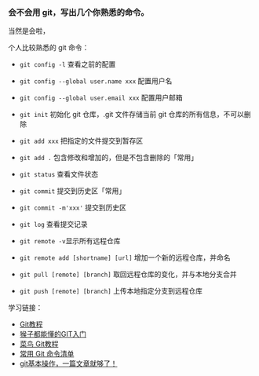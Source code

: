 ### 会不会用 git，写出几个你熟悉的命令。

当然是会啦，

个人比较熟悉的 git 命令：

- `git config -l` 查看之前的配置

- `git config --global user.name xxx` 配置用户名
- `git config --global user.email xxx` 配置用户邮箱
- `git init` 初始化 git 仓库，.git 文件存储当前 git 仓库的所有信息，不可以删除
- `git add xxx` 把指定的文件提交到暂存区
- `git add .` 包含修改和增加的，但是不包含删除的「常用」
- `git status` 查看文件状态
- `git commit` 提交到历史区「常用」
- `git commit -m'xxx'` 提交到历史区
- `git log` 查看提交记录
- `git remote -v`显示所有远程仓库
- `git remote add [shortname] [url]` 增加一个新的远程仓库，并命名
- `git pull [remote] [branch]` 取回远程仓库的变化，并与本地分支合并
- `git push [remote] [branch]` 上传本地指定分支到远程仓库





学习链接：

- [Git教程](https://www.liaoxuefeng.com/wiki/896043488029600)
- [猴子都能懂的GIT入门](https://backlog.com/git-tutorial/cn/)
- [菜鸟 Git教程](https://www.runoob.com/git/git-tutorial.html)
- [常用 Git 命令清单](https://www.ruanyifeng.com/blog/2015/12/git-cheat-sheet.html)
- [git基本操作，一篇文章就够了！](https://juejin.im/post/5ae072906fb9a07a9e4ce596)

